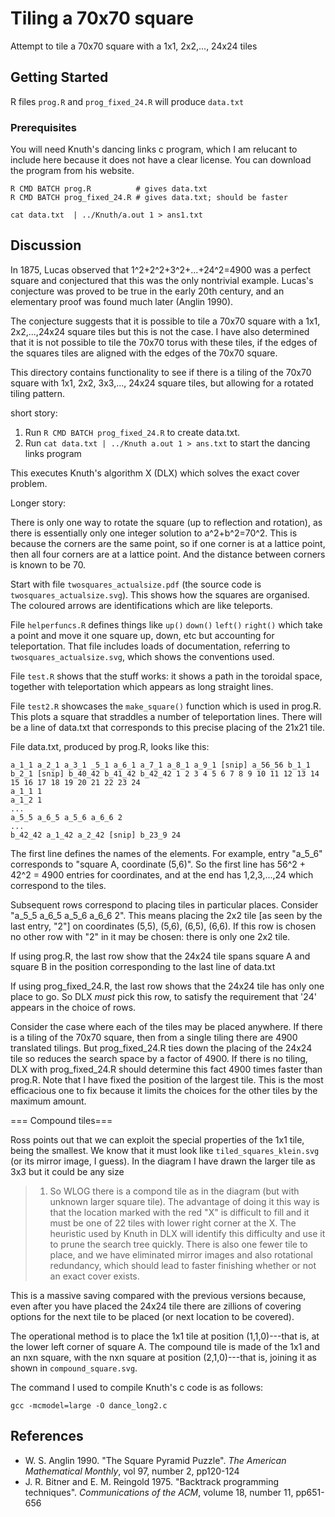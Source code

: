 # Tiling a 70x70 square

Attempt to tile a 70x70 square with a 1x1, 2x2,..., 24x24 tiles

## Getting Started

R files ```prog.R``` and ```prog_fixed_24.R``` will produce  ```data.txt``` 
### Prerequisites

You will need Knuth's dancing links c program, which I am relucant to include here because it does not have a clear license. You can download the program from his website.

```
R CMD BATCH prog.R          # gives data.txt
R CMD BATCH prog_fixed_24.R # gives data.txt; should be faster

cat data.txt  | ../Knuth/a.out 1 > ans1.txt   
```


## Discussion

In 1875, Lucas observed that 1^2+2^2+3^2+...+24^2=4900 was a perfect square and conjectured that this was the only nontrivial example.  Lucas's conjecture was proved to be true in the early 20th century, and an elementary proof was found much later (Anglin 1990).

The conjecture suggests that it is possible to tile a 70x70 square with a 1x1, 2x2,...,24x24 square tiles but this is not the case.  I have also determined that it is not possible to tile the 70x70 torus with these tiles, if the edges of the squares tiles are aligned with the edges of the 70x70 square.

This directory contains functionality to see if there is a tiling of
the 70x70 square with 1x1, 2x2, 3x3,..., 24x24 square tiles, but
allowing for a rotated tiling pattern.


short story:  

1.  Run ```R CMD BATCH prog_fixed_24.R```  to create data.txt.
2.  Run ```cat data.txt | ../Knuth a.out 1 > ans.txt``` to start the dancing links program

This executes Knuth's algorithm X (DLX) which solves the exact cover
problem.


Longer story:



There is only one way to rotate the square (up to reflection and
rotation), as there is essentially only one integer solution to
a^2+b^2=70^2.  This is because the corners are the same point, so if
one corner is at a lattice point, then all four corners are at a
lattice point.  And the distance between corners is known to be 70.

Start with file ```twosquares_actualsize.pdf``` (the source code is
```twosquares_actualsize.svg```).  This shows how the squares are organised.
The coloured arrows are identifications which are like teleports.

File ```helperfuncs.R``` defines things like ```up()``` ```down()``` ```left()``` ```right()```
which take a point and move it one square up, down, etc but accounting
for teleportation.  That file includes loads of documentation, referring to ```twosquares_actualsize.svg```, which shows the conventions used.

File ```test.R``` shows that the stuff works: it shows a path in the
toroidal space, together with teleportation which appears as long
straight lines.

File ```test2.R``` showcases the ```make_square()``` function which is used in
prog.R.  This plots a square that straddles a number of teleportation
lines.  There will be a line of data.txt that corresponds to this
precise placing of the 21x21 tile.


File data.txt, produced by prog.R, looks like this:


```
a_1_1 a_2_1 a_3_1 _5_1 a_6_1 a_7_1 a_8_1 a_9_1 [snip] a_56_56 b_1_1 b_2_1 [snip] b_40_42 b_41_42 b_42_42 1 2 3 4 5 6 7 8 9 10 11 12 13 14 15 16 17 18 19 20 21 22 23 24
a_1_1 1
a_1_2 1
...
a_5_5 a_6_5 a_5_6 a_6_6 2
...
b_42_42 a_1_42 a_2_42 [snip] b_23_9 24
```

The first line defines the names of the elements.  For example, entry
"a_5_6" corresponds to "square A, coordinate (5,6)".  So the first
line has 56^2 + 42^2 = 4900 entries for coordinates, and at the end
has 1,2,3,...,24 which correspond to the tiles.

Subsequent rows correspond to placing tiles in particular places.
Consider "a_5_5 a_6_5 a_5_6 a_6_6 2".  This means placing the 2x2 tile
[as seen by the last entry, "2"] on coordinates (5,5), (5,6), (6,5),
(6,6).  If this row is chosen no other row with "2" in it may be
chosen: there is only one 2x2 tile.


If using prog.R, the last row show that the 24x24 tile spans square A and square B in
the position corresponding to the last line of data.txt

If using prog_fixed_24.R, the last row shows that the 24x24 tile has only one place to go.  So DLX *must* pick this row, to satisfy the requirement that '24' appears in the choice of rows.  

Consider the case where each of the tiles may be placed anywhere.  If there is a tiling of the 70x70 square, then from a single tiling there are 4900 translated tilings.  But prog_fixed_24.R ties down the placing of the 24x24 tile so reduces the search space by a factor of 4900.  If there is no tiling, DLX with prog_fixed_24.R should determine this fact 4900 times faster than prog.R.  Note that I have fixed the position of the largest tile.  This is the most efficacious one to fix because it limits the choices for the other tiles by the maximum amount.




=== Compound tiles===

Ross points out that we can exploit the special properties of the 1x1
tile, being the smallest.  We know that it must look like
```tiled_squares_klein.svg``` (or its mirror image, I guess).  In the
diagram I have drawn the larger tile as 3x3 but it could be any size
>1.  So WLOG there is a compond tile as in the diagram (but with
unknown larger square tile).  The advantage of doing it this way is
that the location marked with the red "X" is difficult to fill and it
must be one of 22 tiles with lower right corner at the X.  The
heuristic used by Knuth in DLX will identify this difficulty and use
it to prune the search tree quickly.  There is also one fewer tile to
place, and we have eliminated mirror images and also rotational
redundancy, which should lead to faster finishing whether or not an
exact cover exists.

This is a massive saving compared with the previous versions because,
even after you have placed the 24x24 tile there are zillions of
covering options for the next tile to be placed (or next location to
be covered).

The operational method is to place the 1x1 tile at position
(1,1,0)---that is, at the lower left corner of square A.  The compound
tile is made of the 1x1 and an nxn square, with the nxn square at
position (2,1,0)---that is, joining it as shown in
```compound_square.svg```.




The command I used to compile Knuth's c code is as follows:

```
gcc -mcmodel=large -O dance_long2.c
```


## References

* W. S. Anglin 1990. "The Square Pyramid Puzzle".  _The American Mathematical Monthly_, vol 97, number 2, pp120-124
* J. R. Bitner and E. M. Reingold 1975. "Backtrack programming techniques".  _Communications of the ACM_, volume 18, number 11, pp651-656
